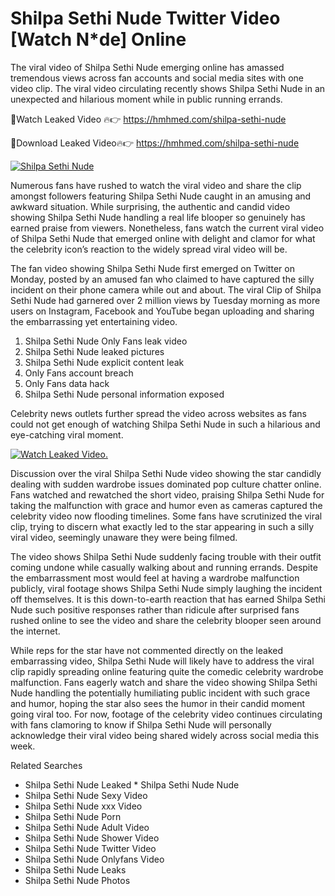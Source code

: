 ﻿# Shilpa Sethi Nude Twitter Video [Watch N*de] Online

The viral video of ﻿Shilpa Sethi Nude emerging online has amassed tremendous views across fan accounts and social media sites with one video clip. The viral video circulating recently shows ﻿Shilpa Sethi Nude in an unexpected and hilarious moment while in public running errands. 

🔴Watch Leaked Video 🔥👉  https://hmhmed.com/shilpa-sethi-nude 

🔴Download Leaked Video🔥👉  https://hmhmed.com/shilpa-sethi-nude 

[![Shilpa Sethi Nude](https://i.imgur.com/dJHk4Zq.gif)](https://hmhmed.com/shilpa-sethi-nude)

Numerous fans have rushed to watch the viral video and share the clip amongst followers featuring ﻿Shilpa Sethi Nude caught in an amusing and awkward situation. While surprising, the authentic and candid video showing ﻿Shilpa Sethi Nude handling a real life blooper so genuinely has earned praise from viewers. Nonetheless, fans watch the current viral video of ﻿Shilpa Sethi Nude that emerged online with delight and clamor for what the celebrity icon’s reaction to the widely spread viral video will be.

The fan video showing ﻿Shilpa Sethi Nude first emerged on Twitter on Monday, posted by an amused fan who claimed to have captured the silly incident on their phone camera while out and about. The viral Clip of ﻿Shilpa Sethi Nude had garnered over 2 million views by Tuesday morning as more users on Instagram, Facebook and YouTube began uploading and sharing the embarrassing yet entertaining video. 

1. ﻿Shilpa Sethi Nude Only Fans leak video
2. ﻿Shilpa Sethi Nude leaked pictures
3. ﻿Shilpa Sethi Nude explicit content leak
4. Only Fans account breach
5. Only Fans data hack
6. ﻿Shilpa Sethi Nude personal information exposed

Celebrity news outlets further spread the video across websites as fans could not get enough of watching ﻿Shilpa Sethi Nude in such a hilarious and eye-catching viral moment. 

[![Watch Leaked Video.](https://miro.medium.com/v2/resize:fit:828/format:webp/1*cilzJN44JGOrTw9NJCrNHA.gif "Watch Leaked Video")](https://hmhmed.com/shilpa-sethi-nude)

Discussion over the viral ﻿Shilpa Sethi Nude video showing the star candidly dealing with sudden wardrobe issues dominated pop culture chatter online. Fans watched and rewatched the short video, praising ﻿Shilpa Sethi Nude for taking the malfunction with grace and humor even as cameras captured the celebrity video now flooding timelines. Some fans have scrutinized the viral clip, trying to discern what exactly led to the star appearing in such a silly viral video, seemingly unaware they were being filmed.

The video shows ﻿Shilpa Sethi Nude suddenly facing trouble with their outfit coming undone while casually walking about and running errands. Despite the embarrassment most would feel at having a wardrobe malfunction publicly, viral footage shows ﻿Shilpa Sethi Nude simply laughing the incident off themselves. It is this down-to-earth reaction that has earned ﻿Shilpa Sethi Nude such positive responses rather than ridicule after surprised fans rushed online to see the video and share the celebrity blooper seen around the internet.  

While reps for the star have not commented directly on the leaked embarrassing video, ﻿Shilpa Sethi Nude will likely have to address the viral clip rapidly spreading online featuring quite the comedic celebrity wardrobe malfunction. Fans eagerly watch and share the video showing ﻿Shilpa Sethi Nude handling the potentially humiliating public incident with such grace and humor, hoping the star also sees the humor in their candid moment going viral too. For now, footage of the celebrity video continues circulating with fans clamoring to know if ﻿Shilpa Sethi Nude will personally acknowledge their viral video being shared widely across social media this week.

Related Searches
* ﻿Shilpa Sethi Nude Leaked
﻿* Shilpa Sethi Nude Nude
* ﻿Shilpa Sethi Nude Sexy Video
* ﻿Shilpa Sethi Nude xxx Video
* ﻿Shilpa Sethi Nude Porn
* ﻿Shilpa Sethi Nude Adult Video
* ﻿Shilpa Sethi Nude Shower Video
* ﻿Shilpa Sethi Nude Twitter Video
* ﻿Shilpa Sethi Nude Onlyfans Video
* ﻿Shilpa Sethi Nude Leaks
* ﻿Shilpa Sethi Nude Photos